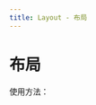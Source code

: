 ```yaml
---
title: Layout - 布局
---
```


# 布局

使用方法： 

<ClientOnly>
  <button-demos></button-demos>
</ClientOnly>
